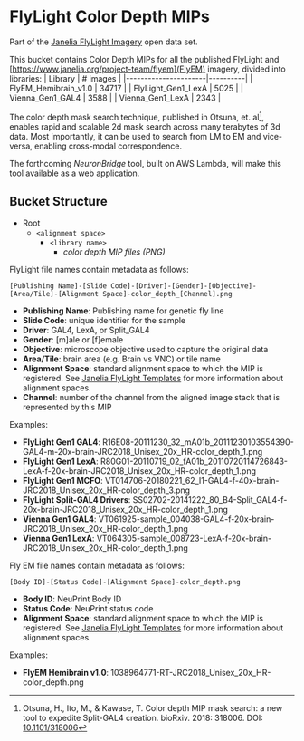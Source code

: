 # FlyLight Color Depth MIPs

Part of the [Janelia FlyLight Imagery](https://open.quiltdata.com/b/janelia-flylight-imagery) open data set.

This bucket contains Color Depth MIPs for all the published FlyLight and [https://www.janelia.org/project-team/flyem](FlyEM) imagery, divided into libraries:
| Library              | # images |
|----------------------|----------|
| FlyEM_Hemibrain_v1.0 | 34717    |
| FlyLight_Gen1_LexA   | 5025     |
| Vienna_Gen1_GAL4     | 3588     |
| Vienna_Gen1_LexA     | 2343     |

The color depth mask search technique, published in Otsuna, et. al[^otsuna], enables rapid and scalable 2d mask search across many terabytes of 3d data. Most importantly, it can be used to search from LM to EM and vice-versa, enabling cross-modal correspondence. 

The forthcoming *NeuronBridge* tool, built on AWS Lambda, will make this tool available as a web application. 

## Bucket Structure

* Root
    * `<alignment space>`
        * `<library name>`
            * _color depth MIP files (PNG)_


FlyLight file names contain metadata as follows:
```
[Publishing Name]-[Slide Code]-[Driver]-[Gender]-[Objective]-[Area/Tile]-[Alignment Space]-color_depth_[Channel].png
```

* **Publishing Name**: Publishing name for genetic fly line
* **Slide Code**: unique identifier for the sample
* **Driver**: GAL4, LexA, or Split_GAL4
* **Gender**: [m]ale or [f]emale
* **Objective**: microscope objective used to capture the original data
* **Area/Tile**: brain area (e.g. Brain vs VNC) or tile name
* **Alignment Space**: standard alignment space to which the MIP is registered. See [Janelia FlyLight Templates](https://open.quiltdata.com/b/janelia-flylight-templates) for more information about alignment spaces.
* **Channel**: number of the channel from the aligned image stack that is represented by this MIP

Examples:
* **FlyLight Gen1 GAL4**: R16E08-20111230_32_mA01b_20111230103554390-GAL4-m-20x-brain-JRC2018_Unisex_20x_HR-color_depth_1.png
* **FlyLight Gen1 LexA**: R80G01-20110719_02_fA01b_20110720114726843-LexA-f-20x-brain-JRC2018_Unisex_20x_HR-color_depth_1.png
* **FlyLight Gen1 MCFO**: VT014706-20180221_62_I1-GAL4-f-40x-brain-JRC2018_Unisex_20x_HR-color_depth_3.png
* **FlyLight Split-GAL4 Drivers**: SS02702-20141222_80_B4-Split_GAL4-f-20x-brain-JRC2018_Unisex_20x_HR-color_depth_1.png
* **Vienna Gen1 GAL4**: VT061925-sample_004038-GAL4-f-20x-brain-JRC2018_Unisex_20x_HR-color_depth_1.png
* **Vienna Gen1 LexA**: VT064305-sample_008723-LexA-f-20x-brain-JRC2018_Unisex_20x_HR-color_depth_1.png

Fly EM file names contain metadata as follows:
```
[Body ID]-[Status Code]-[Alignment Space]-color_depth.png
```

* **Body ID**: NeuPrint Body ID
* **Status Code**: NeuPrint status code
* **Alignment Space**: standard alignment space to which the MIP is registered. See [Janelia FlyLight Templates](https://open.quiltdata.com/b/janelia-flylight-templates) for more information about alignment spaces.

Examples:
* **FlyEM Hemibrain v1.0**: 1038964771-RT-JRC2018_Unisex_20x_HR-color_depth.png

[^otsuna]: Otsuna, H., Ito, M., & Kawase, T. Color depth MIP mask search: a new tool to expedite Split-GAL4 creation. bioRxiv. 2018: 318006. DOI: [10.1101/318006](https://doi.org/10.1101/318006)

